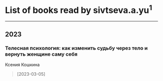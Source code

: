 # List of books read by sivtseva.a.yu<sup>1</sup>
---

## 2023

### Телесная психология: как изменить судьбу через тело и вернуть женщине саму себя
Ксения Кошкина
> [2023-03-05] 



